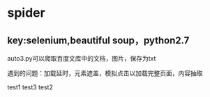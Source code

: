 # spider
## key:selenium,beautiful soup，python2.7
auto3.py可以爬取百度文库中的文档，图片，保存为txt

遇到的问题：加载延时，元素遮盖，模拟点击以加载完整页面，内容抽取

test1
test3
test2
